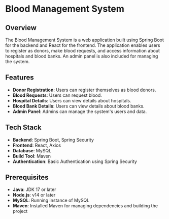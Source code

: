 # Blood Management System

## Overview

The Blood Management System is a web application built using Spring Boot for the backend and React for the frontend. The application enables users to register as donors, make blood requests, and access information about hospitals and blood banks. An admin panel is also included for managing the system.

## Features

- **Donor Registration**: Users can register themselves as blood donors.
- **Blood Requests**: Users can request blood.
- **Hospital Details**: Users can view details about hospitals.
- **Blood Bank Details**: Users can view details about blood banks.
- **Admin Panel**: Admins can manage the system's users and data.

## Tech Stack

- **Backend**: Spring Boot, Spring Security
- **Frontend**: React, Axios
- **Database**: MySQL
- **Build Tool**: Maven
- **Authentication**: Basic Authentication using Spring Security

## Prerequisites

- **Java**: JDK 17 or later
- **Node.js**: v14 or later
- **MySQL**: Running instance of MySQL
- **Maven**: Installed Maven for managing dependencies and building the project


